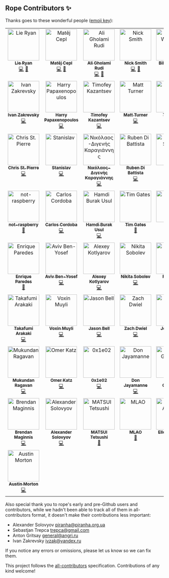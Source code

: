 ## Rope Contributors ✨

Thanks goes to these wonderful people ([emoji key](https://allcontributors.org/docs/en/emoji-key)):
<!-- ALL-CONTRIBUTORS-LIST:START - Do not remove or modify this section -->
<!-- prettier-ignore-start -->
<!-- markdownlint-disable -->
<table>
  <tbody>
    <tr>
      <td align="center" valign="top" width="14.28%"><a href="https://github.com/lieryan"><img src="https://avatars.githubusercontent.com/u/1006989?v=4?s=100" width="100px;" alt="Lie Ryan"/><br /><sub><b>Lie Ryan</b></sub></a><br /><a href="https://github.com/python-rope/rope/commits?author=lieryan" title="Code">💻</a> <a href="#maintenance-lieryan" title="Maintenance">🚧</a></td>
      <td align="center" valign="top" width="14.28%"><a href="https://matej.ceplovi.cz/"><img src="https://avatars.githubusercontent.com/u/198999?v=4?s=100" width="100px;" alt="Matěj Cepl"/><br /><sub><b>Matěj Cepl</b></sub></a><br /><a href="https://github.com/python-rope/rope/commits?author=mcepl" title="Code">💻</a> <a href="#maintenance-mcepl" title="Maintenance">🚧</a></td>
      <td align="center" valign="top" width="14.28%"><a href="http://litcave.rudi.ir/"><img src="https://avatars.githubusercontent.com/u/1139057?v=4?s=100" width="100px;" alt="Ali Gholami Rudi"/><br /><sub><b>Ali Gholami Rudi</b></sub></a><br /><a href="https://github.com/python-rope/rope/commits?author=aligrudi" title="Code">💻</a> <a href="#maintenance-aligrudi" title="Maintenance">🚧</a></td>
      <td align="center" valign="top" width="14.28%"><a href="https://github.com/soupytwist"><img src="https://avatars.githubusercontent.com/u/1455827?v=4?s=100" width="100px;" alt="Nick Smith"/><br /><sub><b>Nick Smith</b></sub></a><br /><a href="https://github.com/python-rope/rope/commits?author=soupytwist" title="Code">💻</a> <a href="#maintenance-soupytwist" title="Maintenance">🚧</a></td>
      <td align="center" valign="top" width="14.28%"><a href="https://github.com/bwendling"><img src="https://avatars.githubusercontent.com/u/5993918?v=4?s=100" width="100px;" alt="Bill Wendling"/><br /><sub><b>Bill Wendling</b></sub></a><br /><a href="https://github.com/python-rope/rope/commits?author=bwendling" title="Code">💻</a> <a href="https://github.com/python-rope/rope/commits?author=bwendling" title="Documentation">📖</a></td>
      <td align="center" valign="top" width="14.28%"><a href="https://github.com/sergeyglazyrindev"><img src="https://avatars.githubusercontent.com/u/2778340?v=4?s=100" width="100px;" alt="sergeyglazyrindev"/><br /><sub><b>sergeyglazyrindev</b></sub></a><br /><a href="https://github.com/python-rope/rope/commits?author=sergeyglazyrindev" title="Code">💻</a></td>
      <td align="center" valign="top" width="14.28%"><a href="https://github.com/climbus"><img src="https://avatars.githubusercontent.com/u/3043184?v=4?s=100" width="100px;" alt="climbus"/><br /><sub><b>climbus</b></sub></a><br /><a href="https://github.com/python-rope/rope/commits?author=climbus" title="Code">💻</a></td>
    </tr>
    <tr>
      <td align="center" valign="top" width="14.28%"><a href="https://emacsway.github.io/"><img src="https://avatars.githubusercontent.com/u/103293?v=4?s=100" width="100px;" alt="Ivan Zakrevsky"/><br /><sub><b>Ivan Zakrevsky</b></sub></a><br /><a href="https://github.com/python-rope/rope/commits?author=emacsway" title="Code">💻</a></td>
      <td align="center" valign="top" width="14.28%"><a href="https://github.com/hpapaxen"><img src="https://avatars.githubusercontent.com/u/2028137?v=4?s=100" width="100px;" alt="Harry Papaxenopoulos"/><br /><sub><b>Harry Papaxenopoulos</b></sub></a><br /><a href="https://github.com/python-rope/rope/commits?author=hpapaxen" title="Code">💻</a></td>
      <td align="center" valign="top" width="14.28%"><a href="https://github.com/Levitanus"><img src="https://avatars.githubusercontent.com/u/29713891?v=4?s=100" width="100px;" alt="Timofey Kazantsev"/><br /><sub><b>Timofey Kazantsev</b></sub></a><br /><a href="https://github.com/python-rope/rope/commits?author=Levitanus" title="Code">💻</a></td>
      <td align="center" valign="top" width="14.28%"><a href="https://mattst88.com/"><img src="https://avatars.githubusercontent.com/u/590254?v=4?s=100" width="100px;" alt="Matt Turner"/><br /><sub><b>Matt Turner</b></sub></a><br /><a href="https://github.com/python-rope/rope/commits?author=mattst88" title="Code">💻</a></td>
      <td align="center" valign="top" width="14.28%"><a href="https://github.com/tzing"><img src="https://avatars.githubusercontent.com/u/10195590?v=4?s=100" width="100px;" alt="Tzu-ting"/><br /><sub><b>Tzu-ting</b></sub></a><br /><a href="https://github.com/python-rope/rope/commits?author=tzing" title="Code">💻</a></td>
      <td align="center" valign="top" width="14.28%"><a href="https://macrolet.net/"><img src="https://avatars.githubusercontent.com/u/13713?v=4?s=100" width="100px;" alt="Olof-Joachim Frahm (欧雅福)"/><br /><sub><b>Olof-Joachim Frahm (欧雅福)</b></sub></a><br /><a href="https://github.com/python-rope/rope/commits?author=Ferada" title="Code">💻</a></td>
      <td align="center" valign="top" width="14.28%"><a href="http://careers.stackoverflow.com/hayd"><img src="https://avatars.githubusercontent.com/u/1931852?v=4?s=100" width="100px;" alt="Andy Hayden"/><br /><sub><b>Andy Hayden</b></sub></a><br /><a href="https://github.com/python-rope/rope/commits?author=hayd" title="Code">💻</a></td>
    </tr>
    <tr>
      <td align="center" valign="top" width="14.28%"><a href="https://github.com/stpierre"><img src="https://avatars.githubusercontent.com/u/632407?v=4?s=100" width="100px;" alt="Chris St. Pierre"/><br /><sub><b>Chris St. Pierre</b></sub></a><br /><a href="https://github.com/python-rope/rope/commits?author=stpierre" title="Code">💻</a></td>
      <td align="center" valign="top" width="14.28%"><a href="https://github.com/enomado"><img src="https://avatars.githubusercontent.com/u/707007?v=4?s=100" width="100px;" alt="Stanislav"/><br /><sub><b>Stanislav</b></sub></a><br /><a href="https://github.com/python-rope/rope/commits?author=enomado" title="Code">💻</a></td>
      <td align="center" valign="top" width="14.28%"><a href="https://github.com/Digenis"><img src="https://avatars.githubusercontent.com/u/2230180?v=4?s=100" width="100px;" alt="Νικόλαος-Διγενής Καραγιάννης"/><br /><sub><b>Νικόλαος-Διγενής Καραγιάννης</b></sub></a><br /><a href="https://github.com/python-rope/rope/commits?author=Digenis" title="Code">💻</a></td>
      <td align="center" valign="top" width="14.28%"><a href="http://rdb.is/"><img src="https://avatars.githubusercontent.com/u/8077364?v=4?s=100" width="100px;" alt="Ruben Di Battista"/><br /><sub><b>Ruben Di Battista</b></sub></a><br /><a href="https://github.com/python-rope/rope/commits?author=rdbisme" title="Code">💻</a></td>
      <td align="center" valign="top" width="14.28%"><a href="http://www.jorgenschaefer.de/"><img src="https://avatars.githubusercontent.com/u/2500270?v=4?s=100" width="100px;" alt="Jorgen Schäfer"/><br /><sub><b>Jorgen Schäfer</b></sub></a><br /><a href="https://github.com/python-rope/rope/commits?author=jorgenschaefer" title="Code">💻</a></td>
      <td align="center" valign="top" width="14.28%"><a href="https://github.com/dsyzling"><img src="https://avatars.githubusercontent.com/u/8336737?v=4?s=100" width="100px;" alt="Darren Syzling"/><br /><sub><b>Darren Syzling</b></sub></a><br /><a href="https://github.com/python-rope/rope/commits?author=dsyzling" title="Code">💻</a></td>
      <td align="center" valign="top" width="14.28%"><a href="http://orestis.gr/"><img src="https://avatars.githubusercontent.com/u/9217?v=4?s=100" width="100px;" alt="Orestis Markou"/><br /><sub><b>Orestis Markou</b></sub></a><br /><a href="https://github.com/python-rope/rope/commits?author=orestis" title="Code">💻</a></td>
    </tr>
    <tr>
      <td align="center" valign="top" width="14.28%"><a href="https://github.com/not-raspberry"><img src="https://avatars.githubusercontent.com/u/12380813?v=4?s=100" width="100px;" alt="not-raspberry"/><br /><sub><b>not-raspberry</b></sub></a><br /><a href="https://github.com/python-rope/rope/commits?author=not-raspberry" title="Documentation">📖</a></td>
      <td align="center" valign="top" width="14.28%"><a href="https://github.com/ccordoba12"><img src="https://avatars.githubusercontent.com/u/365293?v=4?s=100" width="100px;" alt="Carlos Cordoba"/><br /><sub><b>Carlos Cordoba</b></sub></a><br /><a href="https://github.com/python-rope/rope/commits?author=ccordoba12" title="Code">💻</a></td>
      <td align="center" valign="top" width="14.28%"><a href="https://github.com/hbusul"><img src="https://avatars.githubusercontent.com/u/25043169?v=4?s=100" width="100px;" alt="Hamdi Burak Usul"/><br /><sub><b>Hamdi Burak Usul</b></sub></a><br /><a href="https://github.com/python-rope/rope/commits?author=hbusul" title="Code">💻</a></td>
      <td align="center" valign="top" width="14.28%"><a href="https://github.com/timgates42"><img src="https://avatars.githubusercontent.com/u/47873678?v=4?s=100" width="100px;" alt="Tim Gates"/><br /><sub><b>Tim Gates</b></sub></a><br /><a href="https://github.com/python-rope/rope/commits?author=timgates42" title="Documentation">📖</a></td>
      <td align="center" valign="top" width="14.28%"><a href="https://github.com/voidlily"><img src="https://avatars.githubusercontent.com/u/221749?v=4?s=100" width="100px;" alt="voidlily"/><br /><sub><b>voidlily</b></sub></a><br /><a href="https://github.com/python-rope/rope/commits?author=voidlily" title="Code">💻</a></td>
      <td align="center" valign="top" width="14.28%"><a href="https://github.com/orn688"><img src="https://avatars.githubusercontent.com/u/15459200?v=4?s=100" width="100px;" alt="Oliver Newman"/><br /><sub><b>Oliver Newman</b></sub></a><br /><a href="https://github.com/python-rope/rope/commits?author=orn688" title="Code">💻</a></td>
      <td align="center" valign="top" width="14.28%"><a href="https://github.com/RonnyPfannschmidt"><img src="https://avatars.githubusercontent.com/u/156838?v=4?s=100" width="100px;" alt="Ronny Pfannschmidt"/><br /><sub><b>Ronny Pfannschmidt</b></sub></a><br /><a href="https://github.com/python-rope/rope/commits?author=RonnyPfannschmidt" title="Code">💻</a></td>
    </tr>
    <tr>
      <td align="center" valign="top" width="14.28%"><a href="https://github.com/iknite"><img src="https://avatars.githubusercontent.com/u/745710?v=4?s=100" width="100px;" alt="Enrique Paredes"/><br /><sub><b>Enrique Paredes</b></sub></a><br /><a href="https://github.com/python-rope/rope/commits?author=iknite" title="Documentation">📖</a></td>
      <td align="center" valign="top" width="14.28%"><a href="https://avivbenyosef.com/"><img src="https://avatars.githubusercontent.com/u/114588?v=4?s=100" width="100px;" alt="Aviv Ben-Yosef"/><br /><sub><b>Aviv Ben-Yosef</b></sub></a><br /><a href="https://github.com/python-rope/rope/commits?author=abyx" title="Code">💻</a></td>
      <td align="center" valign="top" width="14.28%"><a href="https://www.koterpillar.com/"><img src="https://avatars.githubusercontent.com/u/140276?v=4?s=100" width="100px;" alt="Alexey Kotlyarov"/><br /><sub><b>Alexey Kotlyarov</b></sub></a><br /><a href="https://github.com/python-rope/rope/commits?author=koterpillar" title="Code">💻</a></td>
      <td align="center" valign="top" width="14.28%"><a href="https://sobolevn.me/"><img src="https://avatars.githubusercontent.com/u/4660275?v=4?s=100" width="100px;" alt="Nikita Sobolev"/><br /><sub><b>Nikita Sobolev</b></sub></a><br /><a href="https://github.com/python-rope/rope/commits?author=sobolevn" title="Code">💻</a></td>
      <td align="center" valign="top" width="14.28%"><a href="https://github.com/thekrampus"><img src="https://avatars.githubusercontent.com/u/534033?v=4?s=100" width="100px;" alt="Rob Kelly"/><br /><sub><b>Rob Kelly</b></sub></a><br /><a href="https://github.com/python-rope/rope/commits?author=thekrampus" title="Code">💻</a></td>
      <td align="center" valign="top" width="14.28%"><a href="https://github.com/darren"><img src="https://avatars.githubusercontent.com/u/12817?v=4?s=100" width="100px;" alt="Darren Hoo"/><br /><sub><b>Darren Hoo</b></sub></a><br /><a href="https://github.com/python-rope/rope/commits?author=darren" title="Code">💻</a></td>
      <td align="center" valign="top" width="14.28%"><a href="https://remi.rampin.org/"><img src="https://avatars.githubusercontent.com/u/426784?v=4?s=100" width="100px;" alt="Remi Rampin"/><br /><sub><b>Remi Rampin</b></sub></a><br /><a href="https://github.com/python-rope/rope/commits?author=remram44" title="Documentation">📖</a></td>
    </tr>
    <tr>
      <td align="center" valign="top" width="14.28%"><a href="https://github.com/tkf"><img src="https://avatars.githubusercontent.com/u/29282?v=4?s=100" width="100px;" alt="Takafumi Arakaki"/><br /><sub><b>Takafumi Arakaki</b></sub></a><br /><a href="https://github.com/python-rope/rope/commits?author=tkf" title="Code">💻</a></td>
      <td align="center" valign="top" width="14.28%"><a href="http://permanentmarkers.nl/"><img src="https://avatars.githubusercontent.com/u/52858?v=4?s=100" width="100px;" alt="Voxin Muyli"/><br /><sub><b>Voxin Muyli</b></sub></a><br /><a href="https://github.com/python-rope/rope/commits?author=specialunderwear" title="Code">💻</a></td>
      <td align="center" valign="top" width="14.28%"><a href="http://jbell.net/"><img src="https://avatars.githubusercontent.com/u/2172539?v=4?s=100" width="100px;" alt="Jason Bell"/><br /><sub><b>Jason Bell</b></sub></a><br /><a href="https://github.com/python-rope/rope/commits?author=thorrr" title="Code">💻</a></td>
      <td align="center" valign="top" width="14.28%"><a href="https://github.com/dwiel"><img src="https://avatars.githubusercontent.com/u/29542?v=4?s=100" width="100px;" alt="Zach Dwiel"/><br /><sub><b>Zach Dwiel</b></sub></a><br /><a href="https://github.com/python-rope/rope/commits?author=dwiel" title="Code">💻</a></td>
      <td align="center" valign="top" width="14.28%"><a href="https://github.com/sirg3"><img src="https://avatars.githubusercontent.com/u/529190?v=4?s=100" width="100px;" alt="Joe Ranieri"/><br /><sub><b>Joe Ranieri</b></sub></a><br /><a href="https://github.com/python-rope/rope/commits?author=sirg3" title="Code">💻</a></td>
      <td align="center" valign="top" width="14.28%"><a href="https://github.com/dryobates"><img src="https://avatars.githubusercontent.com/u/4051569?v=4?s=100" width="100px;" alt="Jakub STOLARSKI"/><br /><sub><b>Jakub STOLARSKI</b></sub></a><br /><a href="https://github.com/python-rope/rope/commits?author=dryobates" title="Code">💻</a></td>
      <td align="center" valign="top" width="14.28%"><a href="https://nfischer.github.io/"><img src="https://avatars.githubusercontent.com/u/5801521?v=4?s=100" width="100px;" alt="Nate Fischer"/><br /><sub><b>Nate Fischer</b></sub></a><br /><a href="https://github.com/python-rope/rope/commits?author=nfischer" title="Documentation">📖</a></td>
    </tr>
    <tr>
      <td align="center" valign="top" width="14.28%"><a href="https://github.com/nonamedotc"><img src="https://avatars.githubusercontent.com/u/1994161?v=4?s=100" width="100px;" alt="Mukundan Ragavan"/><br /><sub><b>Mukundan Ragavan</b></sub></a><br /><a href="https://github.com/python-rope/rope/commits?author=nonamedotc" title="Code">💻</a></td>
      <td align="center" valign="top" width="14.28%"><a href="http://omerkatz.com/"><img src="https://avatars.githubusercontent.com/u/48936?v=4?s=100" width="100px;" alt="Omer Katz"/><br /><sub><b>Omer Katz</b></sub></a><br /><a href="https://github.com/python-rope/rope/commits?author=thedrow" title="Code">💻</a></td>
      <td align="center" valign="top" width="14.28%"><a href="https://github.com/0x1e02"><img src="https://avatars.githubusercontent.com/u/22116105?v=4?s=100" width="100px;" alt="0x1e02"/><br /><sub><b>0x1e02</b></sub></a><br /><a href="https://github.com/python-rope/rope/commits?author=0x1e02" title="Code">💻</a></td>
      <td align="center" valign="top" width="14.28%"><a href="https://github.com/DonJayamanne"><img src="https://avatars.githubusercontent.com/u/1948812?v=4?s=100" width="100px;" alt="Don Jayamanne"/><br /><sub><b>Don Jayamanne</b></sub></a><br /><a href="https://github.com/python-rope/rope/commits?author=DonJayamanne" title="Code">💻</a></td>
      <td align="center" valign="top" width="14.28%"><a href="http://phalgun.in/"><img src="https://avatars.githubusercontent.com/u/915425?v=4?s=100" width="100px;" alt="Phalgun Guduthur"/><br /><sub><b>Phalgun Guduthur</b></sub></a><br /><a href="https://github.com/python-rope/rope/commits?author=phalgun" title="Documentation">📖</a></td>
      <td align="center" valign="top" width="14.28%"><a href="https://github.com/last-partizan"><img src="https://avatars.githubusercontent.com/u/301015?v=4?s=100" width="100px;" alt="partizan"/><br /><sub><b>partizan</b></sub></a><br /><a href="https://github.com/python-rope/rope/commits?author=last-partizan" title="Code">💻</a></td>
      <td align="center" valign="top" width="14.28%"><a href="https://keturn.net/"><img src="https://avatars.githubusercontent.com/u/83819?v=4?s=100" width="100px;" alt="Kevin Turner"/><br /><sub><b>Kevin Turner</b></sub></a><br /><a href="https://github.com/python-rope/rope/commits?author=keturn" title="Code">💻</a></td>
    </tr>
    <tr>
      <td align="center" valign="top" width="14.28%"><a href="https://sourcery.ai/"><img src="https://avatars.githubusercontent.com/u/1440886?v=4?s=100" width="100px;" alt="Brendan Maginnis"/><br /><sub><b>Brendan Maginnis</b></sub></a><br /><a href="https://github.com/python-rope/rope/commits?author=brendanator" title="Code">💻</a></td>
      <td align="center" valign="top" width="14.28%"><a href="https://solovyov.net/"><img src="https://avatars.githubusercontent.com/u/6553?v=4?s=100" width="100px;" alt="Alexander Solovyov"/><br /><sub><b>Alexander Solovyov</b></sub></a><br /><a href="https://github.com/python-rope/rope/commits?author=piranha" title="Code">💻</a></td>
      <td align="center" valign="top" width="14.28%"><a href="https://mmfftt.blogspot.com/"><img src="https://avatars.githubusercontent.com/u/1430953?v=4?s=100" width="100px;" alt="MATSUI Tetsushi"/><br /><sub><b>MATSUI Tetsushi</b></sub></a><br /><a href="https://github.com/python-rope/rope/issues?q=author%3Amft" title="Bug reports">🐛</a></td>
      <td align="center" valign="top" width="14.28%"><a href="https://github.com/mlao-pdx"><img src="https://avatars.githubusercontent.com/u/21014310?v=4?s=100" width="100px;" alt="MLAO"/><br /><sub><b>MLAO</b></sub></a><br /><a href="https://github.com/python-rope/rope/issues?q=author%3Amlao-pdx" title="Bug reports">🐛</a></td>
      <td align="center" valign="top" width="14.28%"><a href="https://github.com/bagel897"><img src="https://avatars.githubusercontent.com/u/57874654?v=4?s=100" width="100px;" alt="Ellen Agarwal"/><br /><sub><b>Ellen Agarwal</b></sub></a><br /><a href="https://github.com/python-rope/rope/commits?author=bagel897" title="Tests">⚠️</a> <a href="https://github.com/python-rope/rope/commits?author=bagel897" title="Code">💻</a></td>
      <td align="center" valign="top" width="14.28%"><a href="https://github.com/thomkeh"><img src="https://avatars.githubusercontent.com/u/7741417?v=4?s=100" width="100px;" alt="Thomas MK"/><br /><sub><b>Thomas MK</b></sub></a><br /><a href="https://github.com/python-rope/rope/issues?q=author%3Athomkeh" title="Bug reports">🐛</a> <a href="https://github.com/python-rope/rope/commits?author=thomkeh" title="Code">💻</a></td>
      <td align="center" valign="top" width="14.28%"><a href="http://leoeditor.com/"><img src="https://avatars.githubusercontent.com/u/592928?v=4?s=100" width="100px;" alt="Edward K. Ream"/><br /><sub><b>Edward K. Ream</b></sub></a><br /><a href="https://github.com/python-rope/rope/commits?author=edreamleo" title="Code">💻</a></td>
    </tr>
    <tr>
      <td align="center" valign="top" width="14.28%"><a href="https://github.com/apmorton"><img src="https://avatars.githubusercontent.com/u/63636?v=4?s=100" width="100px;" alt="Austin Morton"/><br /><sub><b>Austin Morton</b></sub></a><br /><a href="https://github.com/python-rope/rope/commits?author=apmorton" title="Code">💻</a></td>
    </tr>
  </tbody>
</table>

<!-- markdownlint-restore -->
<!-- prettier-ignore-end -->

<!-- ALL-CONTRIBUTORS-LIST:END -->

Also special thank you to rope's early and pre-Github users and contributors,
while we hadn't been able to track all of them in all-contributors format, it
doesn't make their contributions less important:

* Alexander Solovyov <piranha@piranha.org.ua>
* Sebastjan Trepca <trepca@gmail.com>
* Anton Gritsay <general@angri.ru>
* Ivan Zakrevsky <ivzak@yandex.ru>


If you notice any errors or omissions, please let us know so we can fix them.


This project follows the [all-contributors](https://github.com/all-contributors/all-contributors) specification. Contributions of any kind welcome!
